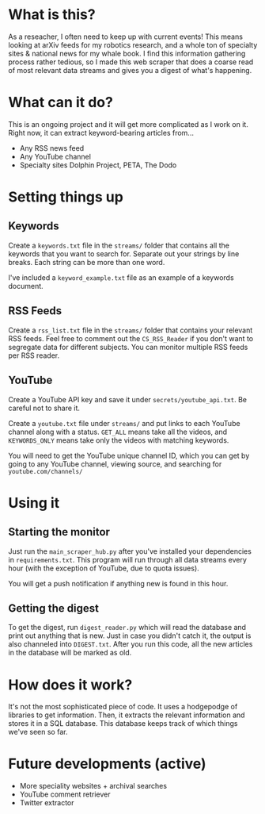 # What is this?
As a reseacher, I often need to keep up with current events! This means looking at arXiv feeds for my robotics research, and a whole ton of specialty sites & national news for my whale book. 
I find this information gathering process rather tedious, so I made this web scraper that does a coarse read of most relevant data streams and gives you a digest of what's happening.

# What can it do? 
This is an ongoing project and it will get more complicated as I work on it. Right now, it can extract keyword-bearing articles from...
* Any RSS news feed 
* Any YouTube channel
* Specialty sites Dolphin Project, PETA, The Dodo

# Setting things up
## Keywords
Create a `keywords.txt` file in the `streams/` folder that contains all the keywords that you want to search for. Separate out your strings by line breaks. Each string can be more than one word.

I've included a `keyword_example.txt` file as an example of a keywords document. 
## RSS Feeds
Create a `rss_list.txt` file in the `streams/` folder that contains your relevant RSS feeds. Feel free to comment out the `CS_RSS_Reader` if you don't want to segregate data for different subjects. You can monitor multiple RSS feeds per RSS reader.

## YouTube 
Create a YouTube API key and save it under `secrets/youtube_api.txt`. Be careful not to share it. 

Create a `youtube.txt` file under `streams/` and put links to each YouTube channel along with a status. `GET_ALL` means take all the videos, and `KEYWORDS_ONLY` means take only the videos with matching keywords.

You will need to get the YouTube unique channel ID, which you can get by going to any YouTube channel, viewing source, and searching for `youtube.com/channels/`

# Using it
## Starting the monitor 
Just run the `main_scraper_hub.py` after you've installed your dependencies in `requirements.txt`. This program will run through all data streams every hour (with the exception of YouTube, due to quota issues). 

You will get a push notification if anything new is found in this hour. 

## Getting the digest
To get the digest, run `digest_reader.py` which will read the database and print out anything that is new. Just in case you didn't catch it, the output is also channeled into `DIGEST.txt`. After you run this code, all the new articles in the database will be marked as old.

# How does it work? 
It's not the most sophisticated piece of code. It uses a hodgepodge of libraries to get information. Then, it extracts the relevant information and stores it in a SQL database. This database keeps track of which things we've seen so far. 

# Future developments (active)
* More speciality websites + archival searches 
* YouTube comment retriever
* Twitter extractor 
